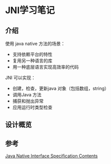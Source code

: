 # JNI学习笔记

## 介绍

使用 java native 方法的场景：

- 支持依赖平台的特性
- 复用另一种语言的库
- 用一种底层语言实现高效率的代码

JNI 可以实现：

- 创建，检查，更新java 对象（包括数组，string）
- 调用Java 方法
- 捕获和抛出异常
- 应用运行时类型检查

## 设计概览







## 参考

[Java Native Interface Specification Contents](https://docs.oracle.com/javase/8/docs/technotes/guides/jni/spec/jniTOC.html)